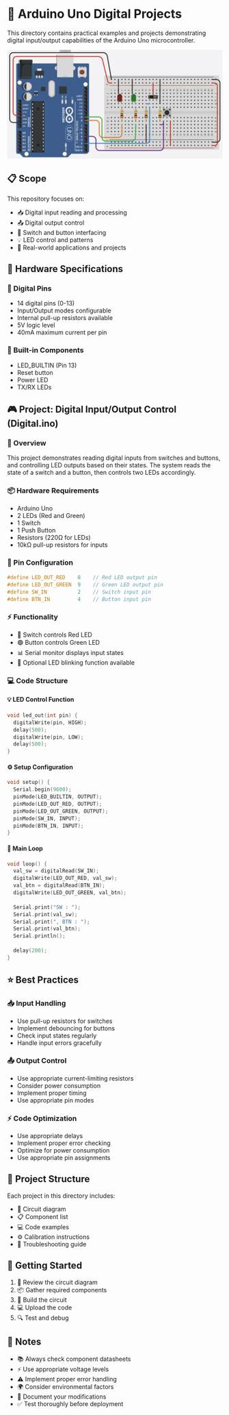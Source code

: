 # 🚀 Arduino Uno Digital Projects

This directory contains practical examples and projects demonstrating digital input/output capabilities of the Arduino Uno microcontroller.

![Digital Circuit Diagram](image.png)

## 📋 Scope
This repository focuses on:
- 📥 Digital input reading and processing
- 📤 Digital output control
- 🔘 Switch and button interfacing
- 💡 LED control and patterns
- 🌟 Real-world applications and projects

## 🔧 Hardware Specifications

### 📌 Digital Pins
- 14 digital pins (0-13)
- Input/Output modes configurable
- Internal pull-up resistors available
- 5V logic level
- 40mA maximum current per pin

### 🔌 Built-in Components
- LED_BUILTIN (Pin 13)
- Reset button
- Power LED
- TX/RX LEDs

## 🎮 Project: Digital Input/Output Control (Digital.ino)

### 📝 Overview
This project demonstrates reading digital inputs from switches and buttons, and controlling LED outputs based on their states. The system reads the state of a switch and a button, then controls two LEDs accordingly.

### 📦 Hardware Requirements
- Arduino Uno
- 2 LEDs (Red and Green)
- 1 Switch
- 1 Push Button
- Resistors (220Ω for LEDs)
- 10kΩ pull-up resistors for inputs

### 🔌 Pin Configuration
```cpp
#define LED_OUT_RED    8    // Red LED output pin
#define LED_OUT_GREEN  9    // Green LED output pin
#define SW_IN          2    // Switch input pin
#define BTN_IN         4    // Button input pin
```

### ⚡ Functionality
- 🔴 Switch controls Red LED
- 🟢 Button controls Green LED
- 📊 Serial monitor displays input states
- 💫 Optional LED blinking function available

### 💻 Code Structure

#### 💡 LED Control Function
```cpp
void led_out(int pin) {
  digitalWrite(pin, HIGH);
  delay(500);
  digitalWrite(pin, LOW);
  delay(500);
}
```

#### ⚙️ Setup Configuration
```cpp
void setup() {
  Serial.begin(9600);
  pinMode(LED_BUILTIN, OUTPUT);
  pinMode(LED_OUT_RED, OUTPUT);
  pinMode(LED_OUT_GREEN, OUTPUT);
  pinMode(SW_IN, INPUT);
  pinMode(BTN_IN, INPUT);
}
```

#### 🔄 Main Loop
```cpp
void loop() {
  val_sw = digitalRead(SW_IN);
  digitalWrite(LED_OUT_RED, val_sw);
  val_btn = digitalRead(BTN_IN);
  digitalWrite(LED_OUT_GREEN, val_btn);
  
  Serial.print("SW : ");
  Serial.print(val_sw);
  Serial.print(", BTN : ");
  Serial.print(val_btn);
  Serial.println();
  
  delay(200);
}
```

## ⭐ Best Practices

### 📥 Input Handling
- Use pull-up resistors for switches
- Implement debouncing for buttons
- Check input states regularly
- Handle input errors gracefully

### 📤 Output Control
- Use appropriate current-limiting resistors
- Consider power consumption
- Implement proper timing
- Use appropriate pin modes

### ⚡ Code Optimization
- Use appropriate delays
- Implement proper error checking
- Optimize for power consumption
- Use appropriate pin assignments

## 📁 Project Structure
Each project in this directory includes:
- 📐 Circuit diagram
- 📋 Component list
- 💻 Code examples
- ⚙️ Calibration instructions
- 🔧 Troubleshooting guide

## 🚀 Getting Started
1. 📐 Review the circuit diagram
2. 📦 Gather required components
3. 🔌 Build the circuit
4. 💻 Upload the code
5. 🔍 Test and debug

## 📝 Notes
- 📚 Always check component datasheets
- ⚡ Use appropriate voltage levels
- ⚠️ Implement proper error handling
- 🌍 Consider environmental factors
- 📝 Document your modifications
- ✅ Test thoroughly before deployment